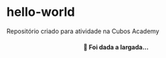 # hello-world
Repositório criado para atividade na Cubos Academy

<h4 align="center"> 
	🚀 Foi dada a largada...
</h4>